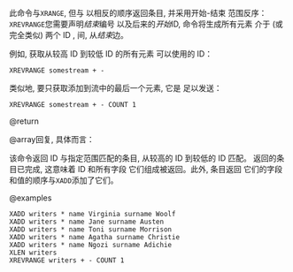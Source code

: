 此命令与`XRANGE`, 但与
以相反的顺序返回条目, 并采用开始-结束
范围反序：`XREVRANGE`您需要声明*结束*编号
以及后来的*开始*ID, 命令将生成所有元素
介于 (或完全类似) 两个 ID , 间, 从*结束*边。

例如, 获取从较高 ID 到较低 ID 的所有元素
可以使用的 ID：

    XREVRANGE somestream + -

类似地, 要只获取添加到流中的最后一个元素, 它是
足以发送：

    XREVRANGE somestream + - COUNT 1

@return

@array回复, 具体而言：

该命令返回 ID 与指定范围匹配的条目, 
从较高的 ID 到较低的 ID 匹配。
返回的条目已完成, 这意味着 ID 和所有字段
它们组成被返回。此外, 条目返回
它们的字段和值的顺序与`XADD`添加了它们。

@examples

```cli
XADD writers * name Virginia surname Woolf
XADD writers * name Jane surname Austen
XADD writers * name Toni surname Morrison
XADD writers * name Agatha surname Christie
XADD writers * name Ngozi surname Adichie
XLEN writers
XREVRANGE writers + - COUNT 1
```
